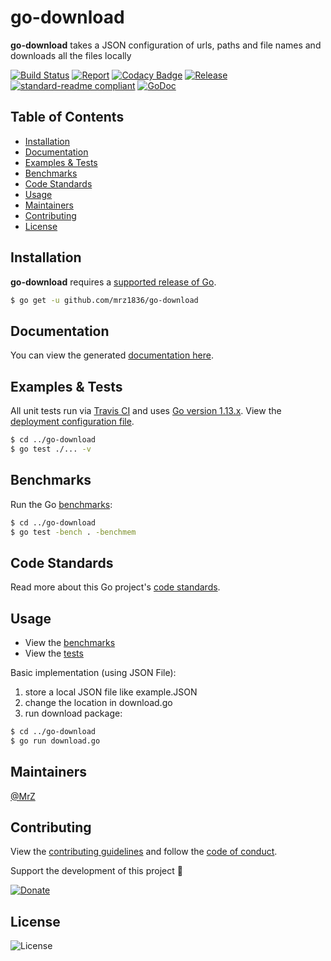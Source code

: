 # go-download
**go-download** takes a JSON configuration of urls, paths and file names and downloads all the files locally

[![Build Status](https://travis-ci.org/mrz1836/go-download.svg?branch=master)](https://travis-ci.org/mrz1836/go-download)
[![Report](https://goreportcard.com/badge/github.com/mrz1836/go-download?style=flat)](https://goreportcard.com/report/github.com/mrz1836/go-download)
[![Codacy Badge](https://api.codacy.com/project/badge/Grade/6d55b5c2f8494371932f4ceb2173934f)](https://www.codacy.com/app/mrz1818/go-download?utm_source=github.com&amp;utm_medium=referral&amp;utm_content=mrz1836/go-download&amp;utm_campaign=Badge_Grade)
[![Release](https://img.shields.io/github/release-pre/mrz1836/go-download.svg?style=flat)](https://github.com/mrz1836/go-download/releases)
[![standard-readme compliant](https://img.shields.io/badge/standard--readme-OK-green.svg?style=flat)](https://github.com/RichardLitt/standard-readme)
[![GoDoc](https://godoc.org/github.com/mrz1836/go-download?status.svg&style=flat)](https://godoc.org/github.com/mrz1836/go-download)

## Table of Contents
- [Installation](#installation)
- [Documentation](#documentation)
- [Examples & Tests](#examples--tests)
- [Benchmarks](#benchmarks)
- [Code Standards](#code-standards)
- [Usage](#usage)
- [Maintainers](#maintainers)
- [Contributing](#contributing)
- [License](#license)

## Installation

**go-download** requires a [supported release of Go](https://golang.org/doc/devel/release.html#policy).
```bash
$ go get -u github.com/mrz1836/go-download
```

## Documentation
You can view the generated [documentation here](https://godoc.org/github.com/mrz1836/go-download).

## Examples & Tests
All unit tests run via [Travis CI](https://travis-ci.org/mrz1836/go-download) and uses [Go version 1.13.x](https://golang.org/doc/go1.13). View the [deployment configuration file](.travis.yml).
```bash
$ cd ../go-download
$ go test ./... -v
```

## Benchmarks
Run the Go [benchmarks](download_test.go):
```bash
$ cd ../go-download
$ go test -bench . -benchmem
```

## Code Standards
Read more about this Go project's [code standards](CODE_STANDARDS.md).

## Usage
- View the [benchmarks](download_test.go)
- View the [tests](download_test.go)

Basic implementation (using JSON File):
1) store a local JSON file like example.JSON
2) change the location in download.go
3) run download package:
```bash
$ cd ../go-download
$ go run download.go
```

## Maintainers

[@MrZ](https://github.com/mrz1836)

## Contributing

View the [contributing guidelines](CONTRIBUTING.md) and follow the [code of conduct](CODE_OF_CONDUCT.md).

Support the development of this project 🙏

[![Donate](https://img.shields.io/badge/donate-bitcoin-brightgreen.svg)](https://mrz1818.com/?tab=tips&af=go-download)

## License

![License](https://img.shields.io/github/license/mrz1836/go-download.svg?style=flat)

